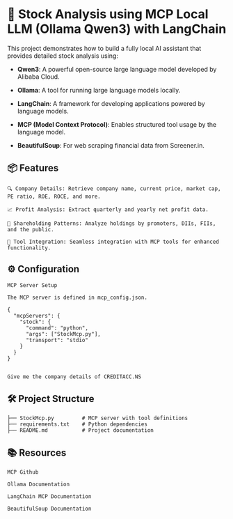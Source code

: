 # 🧠 Stock Analysis using MCP Local LLM (Ollama Qwen3) with LangChain

This project demonstrates how to build a fully local AI assistant that provides detailed stock analysis using:

- **Qwen3**: A powerful open-source large language model developed by Alibaba Cloud.

- **Ollama**: A tool for running large language models locally.

- **LangChain**: A framework for developing applications powered by language models.

- **MCP (Model Context Protocol)**: Enables structured tool usage by the language model.

- **BeautifulSoup**: For web scraping financial data from Screener.in.

## 📦 Features

    🔍 Company Details: Retrieve company name, current price, market cap, PE ratio, ROE, ROCE, and more.

    📈 Profit Analysis: Extract quarterly and yearly net profit data.

    👥 Shareholding Patterns: Analyze holdings by promoters, DIIs, FIIs, and the public.

    🔧 Tool Integration: Seamless integration with MCP tools for enhanced functionality.


## ⚙️ Configuration
    MCP Server Setup
    
    The MCP server is defined in mcp_config.json.

    {
      "mcpServers": {
        "stock": {
          "command": "python",
          "args": ["StockMcp.py"],
          "transport": "stdio"
        }
      }
    }
    
    
    Give me the company details of CREDITACC.NS

## 🛠️ Project Structure

    ├── StockMcp.py         # MCP server with tool definitions
    ├── requirements.txt    # Python dependencies
    ├── README.md           # Project documentation

## 📚 Resources

    MCP Github

    Ollama Documentation

    LangChain MCP Documentation

    BeautifulSoup Documentation

